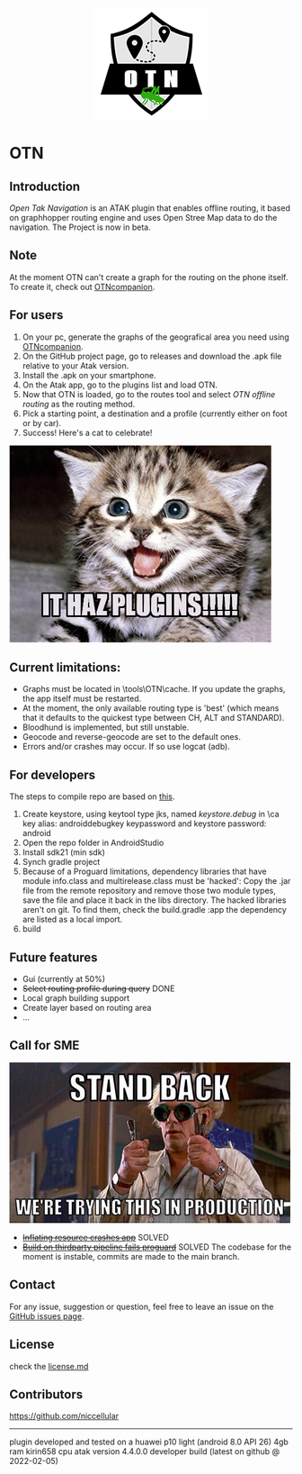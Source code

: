 <p align="center">
  <img src= https://github.com/L-Belluomini/OTN/blob/main/img/OTN1-0_crop_resize.png>
   
<p/>


# OTN

## Introduction
*Open Tak Navigation* is an ATAK plugin that enables offline routing, it based on graphhopper routing engine and uses Open Stree Map data to do the navigation.
The Project is now in beta.

## Note
At the moment OTN can't create a graph for the routing on the phone itself. To create it, check out [OTNcompanion](https://github.com/L-Belluomini/OTN-companion).

## For users

1. On your pc, generate the graphs of the geografical area you need using [OTNcompanion](https://github.com/L-Belluomini/OTN-companion).
2. On the GitHub project page, go to releases and download the .apk file relative to your Atak version.
3. Install the .apk on your smartphone.
4. On the Atak app, go to the plugins list and load OTN.
5. Now that OTN is loaded, go to the routes tool and select *OTN offline routing* as the routing method.
6. Pick a starting point, a destination and a profile (currently either on foot or by car).
7. Success! Here's a cat to celebrate!

![image](https://github.com/L-Belluomini/OTN/blob/main/img/51ZjBEW%2BqNL._AC_SX466_.jpg)

## Current limitations:

* Graphs must be located in \tools\OTN\cache. If you update the graphs, the app itself must be restarted.
* At the moment, the only available routing type is 'best' (which means that it defaults to the quickest type between CH, ALT and STANDARD).
* Bloodhund is implemented, but still unstable.
* Geocode and reverse-geocode are set to the default ones.
* Errors and/or crashes may occur. If so use logcat (adb).

## For developers
The steps to compile repo are based on [this](https://www.ballantyne.online/developing-atak-plugin-101/).
1. Create keystore, using keytool type jks, named *keystore.debug* in \ca
    key alias: androiddebugkey
    keypassword and keystore password: android
2. Open the repo folder in AndroidStudio
3. Install sdk21 (min sdk)
4. Synch gradle project
5. Because of a Proguard limitations, dependency libraries that have module info.class and multirelease.class must be 'hacked':
    Copy the .jar file from the remote repository and remove those two module types, save the file and place it back in the libs directory.
    The hacked libraries aren't on git. To find them, check the build.gradle :app the dependency are listed as a local import.
6. build

## Future features
* Gui (currently at 50%)
* ~~Select routing profile during query~~ DONE
* Local graph building support
* Create layer based on routing area
* ...

## Call for SME
![image](https://github.com/L-Belluomini/OTN/blob/main/img/51oEcOu.jpg)

* ~~[Inflating resource crashes app](https://github.com/L-Belluomini/OTN/issues/1)~~ SOLVED
* ~~[Build on thirdparty pipeline fails proguard](https://github.com/L-Belluomini/OTN/issues/2)~~ SOLVED
The codebase for the moment is instable, commits are made to the main branch.


## Contact
For any issue, suggestion or question, feel free to leave an issue on the [GitHub issues page](https://github.com/L-Belluomini/OTN/issues).

## License
check the [license.md](https://github.com/L-Belluomini/OTN/blob/main/LICENSE)

## Contributors
https://github.com/niccellular

---

plugin developed and tested on a huawei p10 light (android 8.0 API 26) 4gb ram kirin658 cpu atak version 4.4.0.0 developer build (latest on github @ 2022-02-05)
